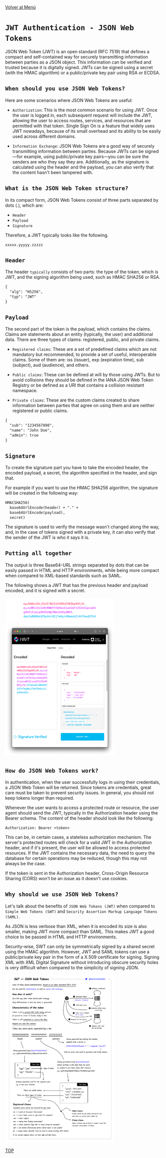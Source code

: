 [Volver al Menú](./root.md)

# `JWT Authentication - JSON Web Tokens`

JSON Web Token (JWT) is an open standard (RFC 7519) that defines a compact and self-contained way for securely transmitting information between parties as a JSON object. This information can be verified and trusted because it is digitally signed. JWTs can be signed using a secret (with the HMAC algorithm) or a public/private key pair using RSA or ECDSA.

## `When should you use JSON Web Tokens?`

Here are some scenarios where JSON Web Tokens are useful:

- `Authorization`: This is the most common scenario for using JWT. Once the user is logged in, each subsequent request will include the JWT, allowing the user to access routes, services, and resources that are permitted with that token. Single Sign On is a feature that widely uses JWT nowadays, because of its small overhead and its ability to be easily used across different domains.

- `Information Exchange`: JSON Web Tokens are a good way of securely transmitting information between parties. Because JWTs can be signed—for example, using public/private key pairs—you can be sure the senders are who they say they are. Additionally, as the signature is calculated using the header and the payload, you can also verify that the content hasn't been tampered with.

## `What is the JSON Web Token structure?`

In its compact form, JSON Web Tokens consist of three parts separated by dots (.), which are:

- `Header`
- `Payload`
- `Signature`

Therefore, a JWT typically looks like the following.

```
xxxxx.yyyyy.zzzzz
```

## `Header`

The header `typically` consists of two parts: the type of the token, which is JWT, and the signing algorithm being used, such as HMAC SHA256 or RSA.

```
{
  "alg": "HS256",
  "typ": "JWT"
}
```

## `Payload`

The second part of the token is the payload, which contains the claims. Claims are statements about an entity (typically, the user) and additional data. There are three types of claims: registered, public, and private claims.

 - `Registered claims`: These are a set of predefined claims which are not mandatory but recommended, to provide a set of useful, interoperable claims. Some of them are: iss (issuer), exp (expiration time), sub (subject), aud (audience), and others.

- `Public claims`: These can be defined at will by those using JWTs. But to avoid collisions they should be defined in the IANA JSON Web Token Registry or be defined as a URI that contains a collision resistant namespace.

- `Private claims`: These are the custom claims created to share information between parties that agree on using them and are neither registered or public claims.

```
{
  "sub": "1234567890",
  "name": "John Doe",
  "admin": true
}
```

## `Signature`

To create the signature part you have to take the encoded header, the encoded payload, a secret, the algorithm specified in the header, and sign that.

For example if you want to use the HMAC SHA256 algorithm, the signature will be created in the following way:

```
HMACSHA256(
  base64UrlEncode(header) + "." +
  base64UrlEncode(payload),
  secret)
```

The signature is used to verify the message wasn't changed along the way, and, in the case of tokens signed with a private key, it can also verify that the sender of the JWT is who it says it is.

## `Putting all together`

The output is three Base64-URL strings separated by dots that can be easily passed in HTML and HTTP environments, while being more compact when compared to XML-based standards such as SAML.

The following shows a JWT that has the previous header and payload encoded, and it is signed with a secret.

<img src='./images/encoded-jwt3.png' style="width: 70%">

<img src='./images/debugger.png' style="width: 70%">

## `How do JSON Web Tokens work?`

In authentication, when the user successfully logs in using their credentials, a JSON Web Token will be returned. Since tokens are credentials, great care must be taken to prevent security issues. In general, you should not keep tokens longer than required.

Whenever the user wants to access a protected route or resource, the user agent should send the JWT, typically in the Authorization header using the Bearer schema. The content of the header should look like the following:

```
Authorization: Bearer <token>
```

This can be, in certain cases, a stateless authorization mechanism. The server's protected routes will check for a valid JWT in the Authorization header, and if it's present, the user will be allowed to access protected resources. If the JWT contains the necessary data, the need to query the database for certain operations may be reduced, though this may not always be the case.

If the token is sent in the Authorization header, Cross-Origin Resource Sharing (CORS) won't be an issue as it doesn't use cookies.

## `Why should we use JSON Web Tokens?`

Let's talk about the benefits of `JSON Web Tokens (JWT)` when compared to `Simple Web Tokens (SWT)` and `Security Assertion Markup Language Tokens (SAML)`.

As JSON is less verbose than XML, when it is encoded its size is also smaller, making JWT more compact than SAML. This makes JWT a good choice to be passed in HTML and HTTP environments.

Security-wise, SWT can only be symmetrically signed by a shared secret using the HMAC algorithm. However, JWT and SAML tokens can use a public/private key pair in the form of a X.509 certificate for signing. Signing XML with XML Digital Signature without introducing obscure security holes is very difficult when compared to the simplicity of signing JSON.

<img src='./images/jwt-authentication.png' style="width: 70%">


[TOP](#jwt-authentication---json-web-tokens)